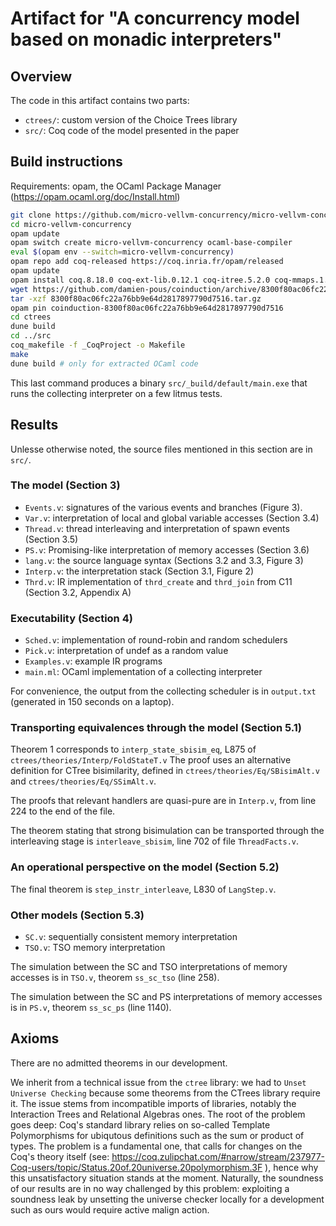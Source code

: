 # Artifact for "A concurrency model based on monadic interpreters"

## Overview

The code in this artifact contains two parts:

- `ctrees/`: custom version of the Choice Trees library
- `src/`: Coq code of the model presented in the paper


## Build instructions

Requirements: opam, the OCaml Package Manager (https://opam.ocaml.org/doc/Install.html)

```sh
git clone https://github.com/micro-vellvm-concurrency/micro-vellvm-concurrency.git
cd micro-vellvm-concurrency
opam update
opam switch create micro-vellvm-concurrency ocaml-base-compiler
eval $(opam env --switch=micro-vellvm-concurrency)
opam repo add coq-released https://coq.inria.fr/opam/released
opam update
opam install coq.8.18.0 coq-ext-lib.0.12.1 coq-itree.5.2.0 coq-mmaps.1.1 coq-relation-algebra.1.7.10
wget https://github.com/damien-pous/coinduction/archive/8300f80ac06fc22a76bb9e64d2817897790d7516.tar.gz
tar -xzf 8300f80ac06fc22a76bb9e64d2817897790d7516.tar.gz
opam pin coinduction-8300f80ac06fc22a76bb9e64d2817897790d7516
cd ctrees
dune build
cd ../src
coq_makefile -f _CoqProject -o Makefile
make
dune build # only for extracted OCaml code
```

This last command produces a binary `src/_build/default/main.exe` that runs the collecting interpreter on a few litmus tests.

## Results

Unlesse otherwise noted, the source files mentioned in this section are in `src/`.

### The model (Section 3)

- `Events.v`: signatures of the various events and branches (Figure 3).
- `Var.v`: interpretation of local and global variable accesses (Section 3.4)
- `Thread.v`: thread interleaving and interpretation of spawn events (Section 3.5)
- `PS.v`: Promising-like interpretation of memory accesses (Section 3.6)
- `lang.v`: the source language syntax (Sections 3.2 and 3.3, Figure 3)
- `Interp.v`: the interpretation stack (Section 3.1, Figure 2)
- `Thrd.v`: IR implementation of `thrd_create` and `thrd_join` from C11 (Section 3.2, Appendix A)

### Executability (Section 4)

- `Sched.v`: implementation of round-robin and random schedulers
- `Pick.v`: interpretation of undef as a random value
- `Examples.v`: example IR programs
- `main.ml`: OCaml implementation of a collecting interpreter

For convenience, the output from the collecting scheduler is in `output.txt` (generated in 150 seconds on a laptop).

### Transporting equivalences through the model (Section 5.1)

Theorem 1 corresponds to `interp_state_sbisim_eq`, L875 of `ctrees/theories/Interp/FoldStateT.v` The proof uses an alternative definition for CTree bisimilarity, defined in `ctrees/theories/Eq/SBisimAlt.v` and `ctrees/theories/Eq/SSimAlt.v`.

The proofs that relevant handlers are quasi-pure are in `Interp.v`, from line 224 to the end of the file.

The theorem stating that strong bisimulation can be transported through the interleaving stage is `interleave_sbisim`, line 702 of file `ThreadFacts.v`.

### An operational perspective on the model (Section 5.2)

The final theorem is `step_instr_interleave`, L830 of `LangStep.v`.

### Other models (Section 5.3)

- `SC.v`: sequentially consistent memory interpretation
- `TSO.v`: TSO memory interpretation

The simulation between the SC and TSO interpretations of memory accesses is in `TSO.v`, theorem `ss_sc_tso` (line 258).

The simulation between the SC and PS interpretations of memory accesses is in `PS.v`, theorem `ss_sc_ps` (line 1140).

## Axioms

There are no admitted theorems in our development.

We inherit from a technical issue from the `ctree` library: we had to `Unset Universe Checking` because some theorems from the CTrees library require it.
The issue stems from incompatible imports of libraries, notably the Interaction Trees and Relational Algebras ones. The root of the problem goes deep: Coq's standard library relies on so-called Template Polymorphisms for ubiqutous definitions such as the sum or product of types.
The problem is a fundamental one, that calls for changes on the Coq's theory itself (see: https://coq.zulipchat.com/#narrow/stream/237977-Coq-users/topic/Status.20of.20universe.20polymorphism.3F ), hence why this unsatisfactory situation stands at the moment.
Naturally, the soundness of our results are in no way challenged by this problem: exploiting a soundness leak by unsetting the universe checker locally for a development such as ours would require active malign action.

